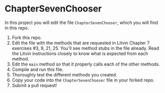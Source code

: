 # ChapterSevenChooser
In this project you will edit the file `ChapterSevenChooser`, which you will find in this repo.
1. Fork this repo.
2. Edit the file with the methods that are requested in Litvin Chapter 7 exercises #3, 9, 21, 25. You'll see method stubs in the file already. Read the Litvin instructions closely to know what is expected from each method.
3. Edit the `main` method so that it properly calls each of the other methods.
4. Compile and run this file.
5. Thoroughly test the different methods you created.
6. Copy your code into the `ChapterSevenChooser` file in your forked repo.
7. Submit a pull request!